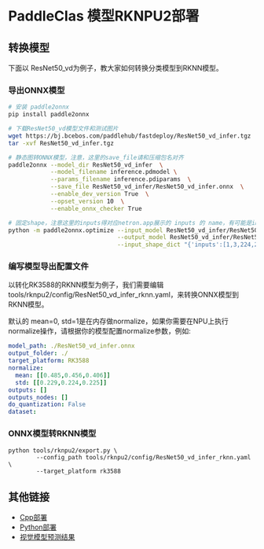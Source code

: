 # PaddleClas 模型RKNPU2部署

## 转换模型
下面以 ResNet50_vd为例子，教大家如何转换分类模型到RKNN模型。

### 导出ONNX模型
```bash
# 安装 paddle2onnx
pip install paddle2onnx

# 下载ResNet50_vd模型文件和测试图片
wget https://bj.bcebos.com/paddlehub/fastdeploy/ResNet50_vd_infer.tgz
tar -xvf ResNet50_vd_infer.tgz

# 静态图转ONNX模型，注意，这里的save_file请和压缩包名对齐
paddle2onnx --model_dir ResNet50_vd_infer  \
            --model_filename inference.pdmodel \
            --params_filename inference.pdiparams  \
            --save_file ResNet50_vd_infer/ResNet50_vd_infer.onnx  \
            --enable_dev_version True  \
            --opset_version 10  \
            --enable_onnx_checker True

# 固定shape，注意这里的inputs得对应netron.app展示的 inputs 的 name，有可能是image 或者 x
python -m paddle2onnx.optimize --input_model ResNet50_vd_infer/ResNet50_vd_infer.onnx \
                               --output_model ResNet50_vd_infer/ResNet50_vd_infer.onnx \
                               --input_shape_dict "{'inputs':[1,3,224,224]}"
```  

### 编写模型导出配置文件
以转化RK3588的RKNN模型为例子，我们需要编辑tools/rknpu2/config/ResNet50_vd_infer_rknn.yaml，来转换ONNX模型到RKNN模型。  

默认的 mean=0, std=1是在内存做normalize，如果你需要在NPU上执行normalize操作，请根据你的模型配置normalize参数，例如:
```yaml
model_path: ./ResNet50_vd_infer.onnx
output_folder: ./
target_platform: RK3588
normalize:
  mean: [[0.485,0.456,0.406]]
  std: [[0.229,0.224,0.225]]
outputs: []
outputs_nodes: []
do_quantization: False
dataset:
```


### ONNX模型转RKNN模型
```shell
python tools/rknpu2/export.py \
        --config_path tools/rknpu2/config/ResNet50_vd_infer_rknn.yaml \
        --target_platform rk3588
```

## 其他链接
- [Cpp部署](./cpp)
- [Python部署](./python)
- [视觉模型预测结果](../../../../../docs/api/vision_results/)
